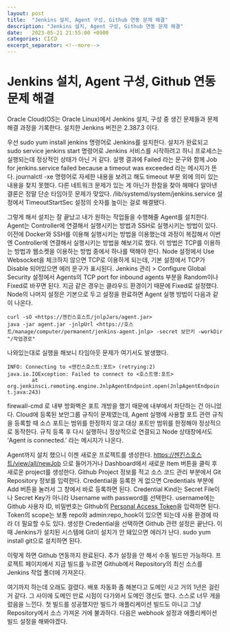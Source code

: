 ```yaml
---
layout: post
title:  "Jenkins 설치, Agent 구성, Github 연동 문제 해결"
description: "Jenkins 설치, Agent 구성, Github 연동 문제 해결"
date:   2023-05-21 21:55:00 +0900
categories: CI⁄CD
excerpt_separator: <!--more-->
---
```


# Jenkins 설치, Agent 구성, Github 연동 문제 해결

Oracle Cloud(OS는 Oracle Linux)에서 Jenkins 설치, 구성 중 생긴 문제들과 문제 해결 과정을 기록한다. 설치한 Jenkins 버전은 2.387.3 이다.
<!--more-->

우선 sudo yum install jenkins 명령어로 Jenkins를 설치한다. 설치가 완료되고 sudo service jenkins start 명령어로 Jenkins 서비스를 시작하려고 하니 프로세스는 실행되는데 정상적인 상태가 아닌 거 같다. 실행 결과에 Failed 라는 문구와 함께 Job for jenkins.service failed because a timeout was exceeded 라는 메시지가 뜬다. journalctl -xe 명령어로 자세한 내용을 보려고 해도 timeout 부분 외에 의미 있는 내용을 찾지 못했다. 다른 네트워크 문제가 있는 게 아닌가 한참을 찾아 헤매다 알아낸 결론은 정말 단순 타임아웃 문제가 맞았다. /lib/systemd/system/jenkins.service 설정에서 TimeoutStartSec 설정의 숫자를 높이는 걸로 해결됐다.

그렇게 해서 설치는 잘 끝났고 내가 원하는 작업들을 수행해줄 Agent를 설치한다. Agent는 Controller에 연결해서 실행시키는 방법과 SSH로 실행시키는 방법이 있다. 이전에 Docker와 SSH를 이용해 실행시키는 방법을 이용했는데 과정이 복잡해서 이번엔 Controller에 연결해서 실행시키는 방법을 해보기로 했다. 이 방법은 TCP를 이용하는 방법과 웹소켓을 이용하는 방법 중에서 하나를 택해야 한다. Node 설정에서 Use Websocket을 체크하지 않으면 TCP로 이용하게 되는데, 기본 설정에서 TCP가 Disable 되어있으면 에러 문구가 표시된다. Jenkins 관리 > Configure Global Security 설정에서 Agents의 TCP port for inbound agents 부분을 Random이나 Fixed로 바꾸면 된다. 지금 같은 경우는 클라우드 환경이기 때문에 Fixed로 설정했다. Node의 나머지 설정은 기본으로 두고 설정을 완료하면 Agent 실행 방법이 다음과 같이 나온다.

```
curl -sO <https://젠킨스호스트/jnlpJars/agent.jar>
java -jar agent.jar -jnlpUrl <https://호스트/manage/computer/permanent/jenkins-agent.jnlp> -secret 보안키 -workDir "/작업경로"
```

나와있는대로 실행을 해보니 타임아웃 문제가 여기서도 발생했다.

```
INFO: Connecting to <젠킨스호스트:포트> (retrying:2)
java.io.IOException: Failed to connect to <호스트명:포트>
        at org.jenkinsci.remoting.engine.JnlpAgentEndpoint.open(JnlpAgentEndpoin
t.java:243)
```

firewall-cmd 로 내부 방화벽은 포트 개방을 했기 때문에 내부에서 차단하는 건 아니었다. Cloud에 등록된 보안그룹 규칙이 문제였는데, Agent 실행에 사용할 포트 관련 규칙을 등록할 때 소스 포트는 범위를 한정하지 않고 대상 포트만 범위를 한정해야 정상적으로 동작한다. 규칙 등록 후 다시 실행하니 정상적으로 연결되고 Node 상태창에서도 ‘Agent is connected.’ 라는 메시지가 나온다.

Agent까지 설치 했으니 이젠 새로운 프로젝트를 생성한다. [https://젠킨스호스트/view/all/newJob](https://xn--9t4ba423bv7jrtctuh/view/all/newJob) 으로 들어가거나 Dashboard에서 새로운 Item 버튼을 클릭 후 새로운 project를 생성한다. Github Project 정보를 적고 소스 코드 관리 부분에서 Git Repository 정보를 입력한다. Credential을 등록한 게 없으면 Credentials 부분에 Add 버튼을 눌러서 그 창에서 바로 등록하면 된다. Credential Kind는 Secret File이나 Secret Key가 아니라 Username with password를 선택한다. username에는 Github 사용자 ID, 비밀번호는 GIthub의 [Personal Access Token](https://github.com/settings/tokens)을 입력하면 된다. Token의 scope는 보통 repo와 admin:repo\_hook이 있으면 되는데 사용 환경에 따라 더 필요할 수도 있다. 생성한 Credential을 선택하면 Github 관련 설정은 끝난다. 이 때 Jenkins가 설치된 시스템에 Git이 설치가 안 돼있으면 에러가 난다. sudo yum install git으로 설치하면 된다.

이렇게 하면 Github 연동까지 완료된다. 추가 설정을 안 해서 수동 빌드만 가능하다. 프로젝트 페이지에서 지금 빌드를 누르면 Github에서 Repository의 최신 소스를 Jenkins 작업 폴더에 가져온다.

여기까지 하는데 오래도 걸렸다. 배포 자동화 좀 해본다고 도메인 사고 거의 1년은 걸린 거 같다. 그 사이에 도메인 만료 시점이 다가와서 도메인 갱신도 했다. 스스로 너무 게을렀음을 느낀다. 첫 빌드를 성공했지만 빌드가 애플리케이션 빌드도 아니고 그냥 Repository에서 소스 가져온 거에 불과하다. 다음은 webhook 설정과 애플리케이션 빌드 설정을 해봐야겠다.